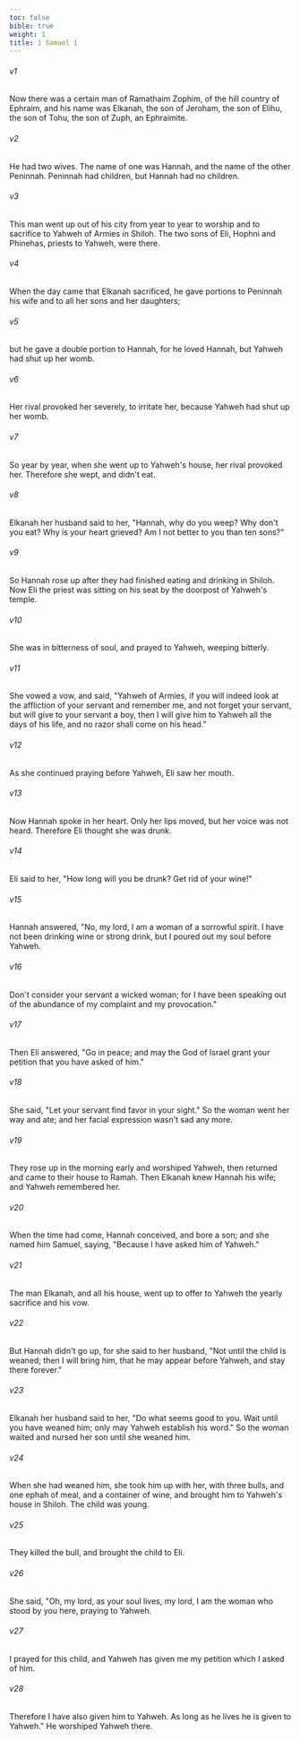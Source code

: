 ```yaml
---
toc: false
bible: true
weight: 1
title: 1 Samuel 1
---
```




###### v1 
Now there was a certain man of Ramathaim Zophim, of the hill country of Ephraim, and his name was Elkanah, the son of Jeroham, the son of Elihu, the son of Tohu, the son of Zuph, an Ephraimite. 

###### v2 
He had two wives. The name of one was Hannah, and the name of the other Peninnah. Peninnah had children, but Hannah had no children. 

###### v3 
This man went up out of his city from year to year to worship and to sacrifice to Yahweh of Armies in Shiloh. The two sons of Eli, Hophni and Phinehas, priests to Yahweh, were there. 

###### v4 
When the day came that Elkanah sacrificed, he gave portions to Peninnah his wife and to all her sons and her daughters; 

###### v5 
but he gave a double portion to Hannah, for he loved Hannah, but Yahweh had shut up her womb. 

###### v6 
Her rival provoked her severely, to irritate her, because Yahweh had shut up her womb. 

###### v7 
So year by year, when she went up to Yahweh's house, her rival provoked her. Therefore she wept, and didn't eat. 

###### v8 
Elkanah her husband said to her, "Hannah, why do you weep? Why don't you eat? Why is your heart grieved? Am I not better to you than ten sons?" 

###### v9 
So Hannah rose up after they had finished eating and drinking in Shiloh. Now Eli the priest was sitting on his seat by the doorpost of Yahweh's temple. 

###### v10 
She was in bitterness of soul, and prayed to Yahweh, weeping bitterly. 

###### v11 
She vowed a vow, and said, "Yahweh of Armies, if you will indeed look at the affliction of your servant and remember me, and not forget your servant, but will give to your servant a boy, then I will give him to Yahweh all the days of his life, and no razor shall come on his head." 

###### v12 
As she continued praying before Yahweh, Eli saw her mouth. 

###### v13 
Now Hannah spoke in her heart. Only her lips moved, but her voice was not heard. Therefore Eli thought she was drunk. 

###### v14 
Eli said to her, "How long will you be drunk? Get rid of your wine!" 

###### v15 
Hannah answered, "No, my lord, I am a woman of a sorrowful spirit. I have not been drinking wine or strong drink, but I poured out my soul before Yahweh. 

###### v16 
Don't consider your servant a wicked woman; for I have been speaking out of the abundance of my complaint and my provocation." 

###### v17 
Then Eli answered, "Go in peace; and may the God of Israel grant your petition that you have asked of him." 

###### v18 
She said, "Let your servant find favor in your sight." So the woman went her way and ate; and her facial expression wasn't sad any more. 

###### v19 
They rose up in the morning early and worshiped Yahweh, then returned and came to their house to Ramah. Then Elkanah knew Hannah his wife; and Yahweh remembered her. 

###### v20 
When the time had come, Hannah conceived, and bore a son; and she named him Samuel, saying, "Because I have asked him of Yahweh." 

###### v21 
The man Elkanah, and all his house, went up to offer to Yahweh the yearly sacrifice and his vow. 

###### v22 
But Hannah didn't go up, for she said to her husband, "Not until the child is weaned; then I will bring him, that he may appear before Yahweh, and stay there forever." 

###### v23 
Elkanah her husband said to her, "Do what seems good to you. Wait until you have weaned him; only may Yahweh establish his word." So the woman waited and nursed her son until she weaned him. 

###### v24 
When she had weaned him, she took him up with her, with three bulls, and one ephah of meal, and a container of wine, and brought him to Yahweh's house in Shiloh. The child was young. 

###### v25 
They killed the bull, and brought the child to Eli. 

###### v26 
She said, "Oh, my lord, as your soul lives, my lord, I am the woman who stood by you here, praying to Yahweh. 

###### v27 
I prayed for this child, and Yahweh has given me my petition which I asked of him. 

###### v28 
Therefore I have also given him to Yahweh. As long as he lives he is given to Yahweh." He worshiped Yahweh there.
